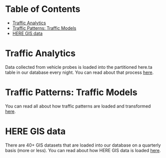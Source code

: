 # Table of Contents
- [Traffic Analytics](#traffic-analytics)
- [Traffic Patterns: Traffic Models](#traffic-patterns:-traffic-models)
- [HERE GIS data](#here-gis-data)

# Traffic Analytics
Data collected from vehicle probes is loaded into the partitioned here.ta table in our database every night. You can read about that process [here](traffic/README.md).

# Traffic Patterns: Traffic Models
You can read all about how traffic patterns are loaded and transformed [here](traffic/traffic_patterns/README.md).

# HERE GIS data
There are 40+ GIS datasets that are loaded into our database on a quarterly basis (more or less). You can read about how HERE GIS data is loaded [here](gis/README.md).
